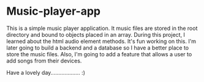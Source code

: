 # Music-player-app

This is a simple music player application.
It music files are stored in the root directory and bound to objects placed in an array.
During this project, I learned about the html audio element methods.
It's fun working on this.
I'm later going to build a backend and a database so I have a better place to store the music files.
Also, I'm going to add a feature that allows a user to add songs from their devices.

Have a lovely day...................                   :)
